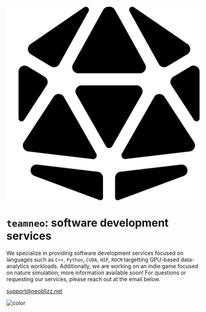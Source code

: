 <!-- _coverpage.md -->

![logo](_media/logo.svg ':size=10%')

# `teamneo`: software development services

We specialize in providing software development services focused on languages such as `C++`, `Python`, `CUDA`, `HIP`, `ROCM` targetting GPU-based data-analytics workloads. Additionally, we are working on an indie game focused on nature simulation; more information available soon! For questions or requesting our services, please reach out at the email below.

<!-- Made with <i class="fa-solid fa-heart"></i>. -->

[<i class="fa-brands fa-github-alt"></i>](https://github.com/teamneo-net)
[support@neoblizz.net](mailto:support@neoblizz.net)

<!-- background image -->

<!-- ![](https://i.imgur.com/8S4BHJJ.jpg) -->

<!-- background color -->

![color](#f0f0f0)

